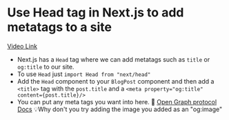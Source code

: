 # Use Head tag in Next.js to add metatags to a site

[Video Link](https://egghead.io/lessons/next-js-use-head-tag-in-next-js-to-add-metatags-to-a-site?pl=build-a-blog-with-next-js-typescript-emotion-and-netlify-adcc)

-   Next.js has a `Head` tag where we can add metatags such as `title` or `og:title` to our site.
-   To use `Head` just `import Head from "next/head"`
-   Add the `Head` component to your `BlogPost` component and then add a `<title>` tag with the `post.title` and a `<meta property="og:title" content={post.title}/>`
-   You can put any meta tags you want into here. 📜 [Open Graph protocol Docs](https://ogp.me) 💡Why don't you try adding the image you added as an "og:image"

